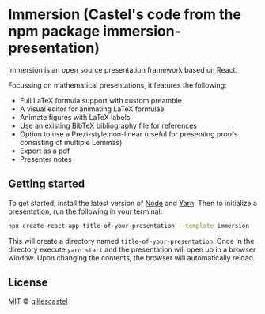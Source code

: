 # Immersion (Castel's code from the npm package immersion-presentation)

Immersion is an open source presentation framework based on React.

Focussing on mathematical presentations, it features the following:

* Full LaTeX formula support with custom preamble
* A visual editor for animating LaTeX formulae
* Animate figures with LaTeX labels
* Use an existing BibTeX bibliography file for references
* Option to use a Prezi-style non-linear (useful for presenting proofs consisting of multiple Lemmas)
* Export as a pdf
* Presenter notes

## Getting started

To get started, install the latest version of [Node](https://nodejs.org/en/) and [Yarn](https://classic.yarnpkg.com/en/docs/install/). Then to initialize a presentation, run the following in your terminal:

```bash
npx create-react-app title-of-your-presentation --template immersion
```

This will create a directory named `title-of-your-presentation`.
Once in the directory execute `yarn start` and the presentation will open up in a browser window. Upon changing the contents, the browser will automatically reload.

## License

MIT © [gillescastel](https://github.com/gillescastel)
